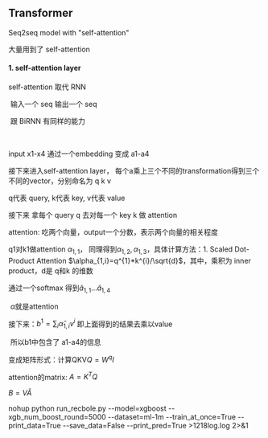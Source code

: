 ## Transformer

Seq2seq model with "self-attention"



大量用到了 self-attention



#### 1. self-attention layer



self-attention 取代 RNN

​	输入一个 seq 输出一个 seq

​	跟 BiRNN 有同样的能力

​	

input x1-x4   通过一个embedding  变成 a1-a4

接下来进入self-attention layer， 每个a乘上三个不同的transformation得到三个不同的vector，分别命名为 q k v

q代表 query, k代表 key,  v代表 value

接下来 拿每个 query q 去对每一个 key k 做 attention

attention: 吃两个向量，output一个分数，表示两个向量的相关程度

q1对k1做attention $\alpha_{1,1}$， 同理得到$\alpha_{1,2}, \alpha_{1,3}$，具体计算方法：1. Scaled Dot-Product Attention $\alpha_{1,i}=q^{1}*k^{i}/\sqrt{d}$，其中，乘积为 inner product，d是 q和k 的维数  

通过一个softmax 得到$\hat{a}_{1,1}...\hat{a}_{1,4}$

​	$\alpha$就是attention

接下来：$b^{1} = \sum_{i}\hat{\alpha}_{1,i}v^{i}$  即上面得到的结果去乘以value

​	所以b1中包含了 a1-a4的信息



变成矩阵形式：计算QKV$Q = W^{q} I$

attention的matrix: $A = K^{T} Q$

$B = V \hat{A}$



















nohup python run_recbole.py --model=xgboost --xgb_num_boost_round=5000 --dataset=ml-1m --train_at_once=True --print_data=True --save_data=False --print_pred=True >1218log.log 2>&1

